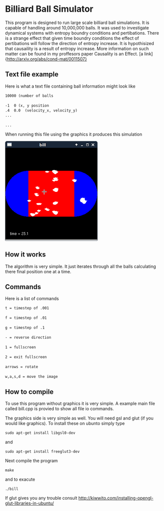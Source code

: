 # Billiard Ball Simulator

This program is designed to run large scale billiard ball simulations. It is capable of handling around 10,000,000 balls. It was used to investigate dynamical systems with entropy boundry conditions and pertibations. There is a strange effect that given time boundry conditions the effect of pertibations will follow the direction of entropy increase. It is hypothisized that causaility is a result of entropy increase. More information on such matter can be found in my proffesors paper Causality is an Effect.  [a link]{http://arxiv.org/abs/cond-mat/0011507}

## Text file example

Here is what a text file containing ball information might look like

```
10000 (number of balls

-1  0 (x, y position 
.4  0.0  (velocity_x, velocity_y) 
...

...
```

When running this file using the graphics it produces this simulation



![ScreenShot](https://github.com/loliverhennigh/Bill/blob/master/run_pic.png)


## How it works

The algorithm is very simple. It just iterates through all the balls calculating there final position one at a time. 

## Commands

Here is a list of commands

```
t = timestep of .001

f = timestep of .01

g = timestep of .1

- = reverse direction

1 = fullscreen

2 = exit fullscreen

arrows = rotate

w,a,s,d = move the image
```


## How to compile


To use this program without graphics it is very simple. A example main file called bill.cpp is provied to show all file io commands.

The graphics side is very simple as well. You will need gsl and glut (if you would like graphics). To install these on ubunto simply type

```
sudo apt-get install libgsl0-dev
```

and


```
sudo apt-get install freeglut3-dev
```

Next compile the program

```
make
```

and to exacute

```
./bill
```

If glut gives you any trouble consult http://kiwwito.com/installing-opengl-glut-libraries-in-ubuntu/









